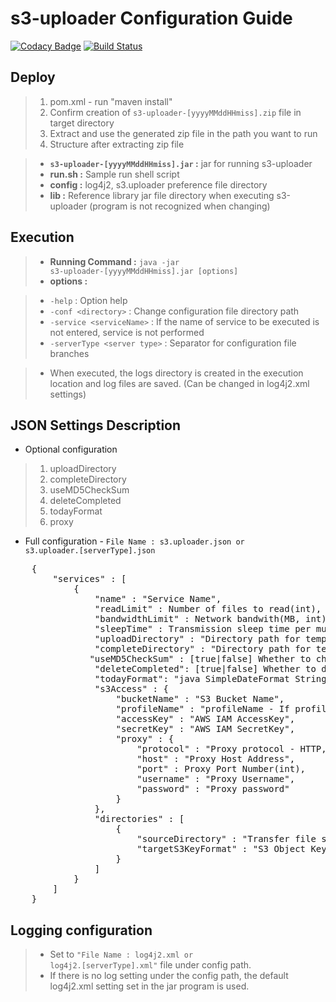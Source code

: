# s3-uploader Configuration Guide

[![Codacy Badge](https://api.codacy.com/project/badge/Grade/1eeab09546e14a8db402359e6c3e27a7)](https://app.codacy.com/manual/anthunt01/aws-s3-uploader?utm_source=github.com&utm_medium=referral&utm_content=anthunt/aws-s3-uploader&utm_campaign=Badge_Grade_Dashboard)
[![Build Status](https://travis-ci.org/anthunt/aws-s3-uploader.svg?branch=master)](https://travis-ci.org/anthunt/aws-s3-uploader)

## Deploy

> 1. pom.xml - run "maven install" 
> 2. Confirm creation of <code>s3-uploader-[yyyyMMddHHmiss].zip</code> file in target directory
> 3. Extract and use the generated zip file in the path you want to run
> 4. Structure after extracting zip file

> - **<code>s3-uploader-[yyyyMMddHHmiss].jar</code> :** jar for running s3-uploader
> - **run.sh :** Sample run shell script
> - **config :** log4j2, s3.uploader preference file directory
> - **lib :** Reference library jar file directory when executing s3-uploader (program is not recognized when changing)

## Execution

> - **Running Command :** <code>java -jar s3-uploader-[yyyyMMddHHmiss].jar [options]</code>
> - **options :**

> - `-help` : Option help
> - `-conf <directory>` : Change configuration file directory path
> - `-service <serviceName>` : If the name of service to be executed is not entered, service is not performed
> - `-serverType <server type>` : Separator for configuration file branches

> * When executed, the logs directory is created in the execution location and log files are saved. (Can be changed in log4j2.xml settings)

## JSON Settings Description

* Optional configuration

> 1. uploadDirectory
> 2. completeDirectory
> 3. useMD5CheckSum
> 4. deleteCompleted
> 5. todayFormat
> 6. proxy

- Full configuration - <code>File Name : s3.uploader.json or s3.uploader.[serverType].json</code>

<pre>
	{
		"services" : [ 
			{
				"name" : "Service Name",
				"readLimit" : Number of files to read(int),
				"bandwidthLimit" : Network bandwith(MB, int),
				"sleepTime" : Transmission sleep time per multi-part(Seconds, int),
				"uploadDirectory" : "Directory path for temporary upload files(Default : /upload)",
				"completeDirectory" : "Directory path for temporary completion files(Default : /complete)",
			   "useMD5CheckSum" : [true|false] Whether to check .md5 file creation (Default : false),
				"deleteCompleted": [true|false] Whether to delete the completed file (Default : true),
				"todayFormat": "java SimpleDateFormat String pattern for {today} variable (Default : yyyy-MM-dd)",
				"s3Access" : {
					"bucketName" : "S3 Bucket Name",
	      			"profileName" : "profileName - If profileName is not null, accesskey and secretKey are ignored",
					"accessKey" : "AWS IAM AccessKey",
					"secretKey" : "AWS IAM SecretKey",
					"proxy" : {
						"protocol" : "Proxy protocol - HTTP, HTTPS, TCP, UDP",
						"host" : "Proxy Host Address",
						"port" : Proxy Port Number(int),
						"username" : "Proxy Username",
	        			"password" : "Proxy password"
					}
				},
				"directories" : [ 
					{
						"sourceDirectory" : "Transfer file storage directory",
						"targetS3KeyFormat" : "S3 Object Key format - {today} : Convert to yyyy-MM-dd execution date Can be changed with todayFormat setting, {fileName} : Convert to transfer file name"
					} 
				]
			} 
		]
	}
</pre>

## Logging configuration
 
> - Set to <code>"File Name : log4j2.xml or log4j2.[serverType].xml"</code> file under config path.
> - If there is no log setting under the config path, the default log4j2.xml setting set in the jar program is used.
